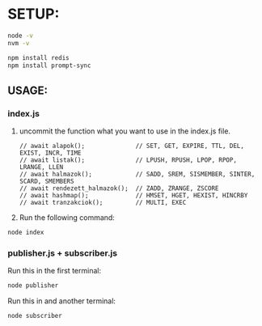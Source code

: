 # SETUP:
    
```bash
node -v
nvm -v
```


```bash
npm install redis
npm install prompt-sync
```

## USAGE:  



### index.js 

1. uncommit the function what you want to use in the index.js file.

    ```
    // await alapok();              // SET, GET, EXPIRE, TTL, DEL, EXIST, INCR, TIME
    // await listak();              // LPUSH, RPUSH, LPOP, RPOP, LRANGE, LLEN
    // await halmazok();            // SADD, SREM, SISMEMBER, SINTER, SCARD, SMEMBERS
    // await rendezett_halmazok();  // ZADD, ZRANGE, ZSCORE 
    // await hashmap();             // HMSET, HGET, HEXIST, HINCRBY
    // await tranzakciok();         // MULTI, EXEC
    ```

2. Run the following command:

```bash
node index
```


### publisher.js + subscriber.js

Run this in the first terminal:

```bash
node publisher
```

Run this in and another terminal:
    
```bash
node subscriber
```
